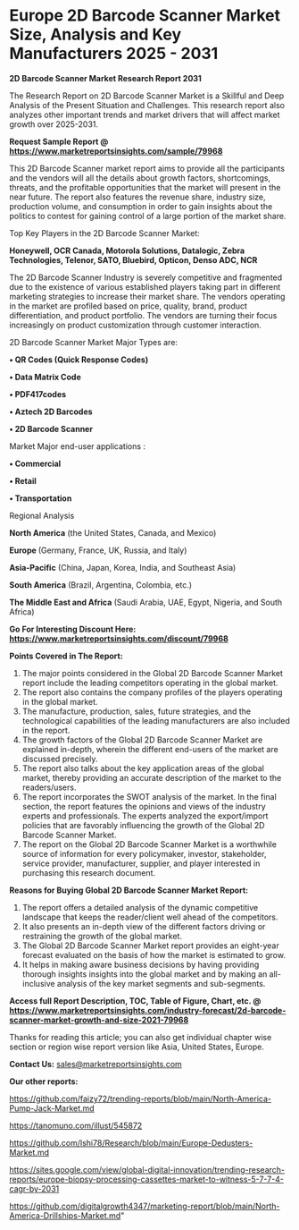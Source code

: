 # Europe 2D Barcode Scanner Market Size, Analysis and Key Manufacturers 2025 - 2031

<strong>2D Barcode Scanner Market Research Report 2031</strong>

The Research Report on 2D Barcode Scanner Market is a Skillful and Deep Analysis of the Present Situation and Challenges. This research report also analyzes other important trends and market drivers that will affect market growth over 2025-2031.

<strong>Request Sample Report @ <a href=https://www.marketreportsinsights.com/sample/79968>https://www.marketreportsinsights.com/sample/79968</a></strong>

This 2D Barcode Scanner market report aims to provide all the participants and the vendors will all the details about growth factors, shortcomings, threats, and the profitable opportunities that the market will present in the near future. The report also features the revenue share, industry size, production volume, and consumption in order to gain insights about the politics to contest for gaining control of a large portion of the market share.

Top Key Players in the 2D Barcode Scanner Market:

<strong>Honeywell, OCR Canada, Motorola Solutions, Datalogic, Zebra Technologies, Telenor, SATO, Bluebird, Opticon, Denso ADC, NCR</strong>

The 2D Barcode Scanner Industry is severely competitive and fragmented due to the existence of various established players taking part in different marketing strategies to increase their market share. The vendors operating in the market are profiled based on price, quality, brand, product differentiation, and product portfolio. The vendors are turning their focus increasingly on product customization through customer interaction.

2D Barcode Scanner Market Major Types are:

<strong>• QR Codes (Quick Response Codes)

• Data Matrix Code

• PDF417codes

• Aztech 2D Barcodes

• 2D Barcode Scanner</strong>

Market Major end-user applications :

<strong>• Commercial

• Retail

• Transportation</strong>

Regional Analysis

</u><strong><b>North America</b></strong> (the United States, Canada, and Mexico)

<strong><b>Europe </b></strong>(Germany, France, UK, Russia, and Italy)

<strong><b>Asia-Pacific</b></strong> (China, Japan, Korea, India, and Southeast Asia)

<strong><b>South America</b></strong> (Brazil, Argentina, Colombia, etc.)

<strong><b>The Middle East and Africa</b></strong> (Saudi Arabia, UAE, Egypt, Nigeria, and South Africa)

<strong>Go For Interesting Discount Here: <a href=https://www.marketreportsinsights.com/discount/79968>https://www.marketreportsinsights.com/discount/79968</a></strong>

<strong>Points Covered in The Report:</strong>
<ol>
  <li>The major points considered in the Global 2D Barcode Scanner Market report include the leading competitors operating in the global market.</li>
  <li>The report also contains the company profiles of the players operating in the global market.</li>
  <li>The manufacture, production, sales, future strategies, and the technological capabilities of the leading manufacturers are also included in the report.</li>
  <li>The growth factors of the Global 2D Barcode Scanner Market are explained in-depth, wherein the different end-users of the market are discussed precisely.</li>
  <li>The report also talks about the key application areas of the global market, thereby providing an accurate description of the market to the readers/users.</li>
  <li>The report incorporates the SWOT analysis of the market. In the final section, the report features the opinions and views of the industry experts and professionals. The experts analyzed the export/import policies that are favorably influencing the growth of the Global 2D Barcode Scanner Market.</li>
  <li>The report on the Global 2D Barcode Scanner Market is a worthwhile source of information for every policymaker, investor, stakeholder, service provider, manufacturer, supplier, and player interested in purchasing this research document.</li>
</ol>
<strong>Reasons for Buying Global 2D Barcode Scanner Market Report:</strong>

<ol>
  <li>The report offers a detailed analysis of the dynamic competitive landscape that keeps the reader/client well ahead of the competitors.</li>
  <li>It also presents an in-depth view of the different factors driving or restraining the growth of the global market.</li>
  <li>The Global 2D Barcode Scanner Market report provides an eight-year forecast evaluated on the basis of how the market is estimated to grow.</li>
  <li>It helps in making aware business decisions by having providing thorough insights insights into the global market and by making an all-inclusive analysis of the key market segments and sub-segments.</li>
</ol>
<strong>Access full Report Description, TOC, Table of Figure, Chart, etc. @ <a href=https://www.marketreportsinsights.com/industry-forecast/2d-barcode-scanner-market-growth-and-size-2021-79968>https://www.marketreportsinsights.com/industry-forecast/2d-barcode-scanner-market-growth-and-size-2021-79968</a></strong>


Thanks for reading this article; you can also get individual chapter wise section or region wise report version like Asia, United States, Europe.

<strong>Contact Us:</strong>
sales@marketreportsinsights.com

<strong>Our other reports:</strong>

<a href=https://github.com/faizy72/trending-reports/blob/main/North-America-Pump-Jack-Market.md>https://github.com/faizy72/trending-reports/blob/main/North-America-Pump-Jack-Market.md</a>

<a href=https://tanomuno.com/illust/545872>https://tanomuno.com/illust/545872</a>

<a href=https://github.com/Ishi78/Research/blob/main/Europe-Dedusters-Market.md>https://github.com/Ishi78/Research/blob/main/Europe-Dedusters-Market.md</a>

<a href=https://sites.google.com/view/global-digital-innovation/trending-research-reports/europe-biopsy-processing-cassettes-market-to-witness-5-7-7-4-cagr-by-2031>https://sites.google.com/view/global-digital-innovation/trending-research-reports/europe-biopsy-processing-cassettes-market-to-witness-5-7-7-4-cagr-by-2031</a>

<a href=https://github.com/digitalgrowth4347/marketing-report/blob/main/North-America-Drillships-Market.md>https://github.com/digitalgrowth4347/marketing-report/blob/main/North-America-Drillships-Market.md</a>"
